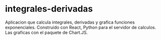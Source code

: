 ﻿# integrales-derivadas
Aplicacion que calcula integrales, derivadas y grafica funciones exponenciales. 
Construido con React, Python para el servidor de calculos. Las graficas con el paquete de Chart.JS. 
